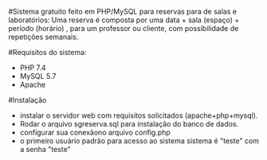 #Sistema gratuito feito em PHP/MySQL para reservas para de salas e laboratórios:
Uma reserva é composta por uma data + sala (espaço)  + período (horário) , para um professor ou cliente, com possibilidade de repetições semanais.

#Requisitos do sistema:
- PHP 7.4
- MySQL 5.7
- Apache

#Instalação 
- instalar o servidor web com requisitos solicitados (apache+php+mysql).
- Rodar o arquivo sgreserva.sql para instalação do banco de dados.
- configurar sua conexãono arquivo config.php
- o primeiro usuário padrão para acesso ao sistema sistema é "teste" com a senha "teste"

